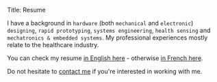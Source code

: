 Title: Resume

I have a background in `hardware` (both `mechanical` and `electronic`) `designing`, `rapid prototyping`, `systems engineering`, `health sensing` and `mechatronics & embedded systems`.
My professional experiences mostly relate to the healthcare industry.

You can check my resume [in English here]({static}/pdfs/ResumeEN.pdf) - otherwise [in French here]({static}/pdfs/ResumeFR.pdf).

Do not hesitate to [contact me](mailto:message.koji@gmail.com) if you're interested in working with me.